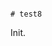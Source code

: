                                                                                                                                                                                                                                                                                # test8

Init.
